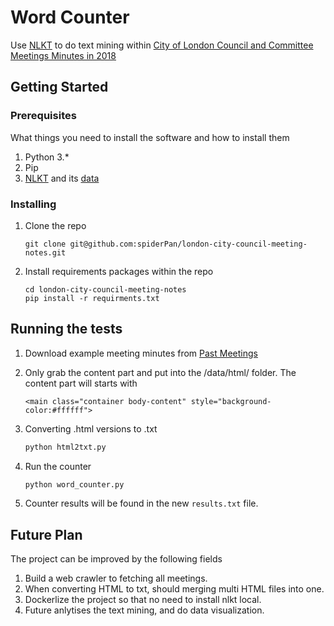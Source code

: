 # Word Counter

Use [NLKT](https://www.nltk.org/) to do text mining within
[City of London Council and Committee Meetings Minutes in 2018](https://pub-london.escribemeetings.com/MeetingsContent?MeetingViewId=1)

## Getting Started


### Prerequisites

What things you need to install the software and how to install them
1. Python 3.*
2. Pip
3. [NLKT](https://www.nltk.org/install.html) and its [data](https://www.nltk.org/data.html)

### Installing

1. Clone the repo
    ```
    git clone git@github.com:spiderPan/london-city-council-meeting-notes.git
    ```
2. Install requirements packages within the repo
    ```
    cd london-city-council-meeting-notes
    pip install -r requirments.txt
    ```

## Running the tests
1. Download example meeting minutes from [Past Meetings](https://pub-london.escribemeetings.com/MeetingsContent?MeetingViewId=1&Expanded=Council)

2. Only grab the content part and put into the /data/html/ folder. The content part will starts with
    ```
    <main class="container body-content" style="background-color:#ffffff">
    ```        
3. Converting .html versions to .txt
    ```bash
    python html2txt.py
    ```
4. Run the counter
    ```bash
    python word_counter.py
    ```
5. Counter results will be found in the new `results.txt` file.

## Future Plan
The project can be improved by the following fields

1. Build a web crawler to fetching all meetings.
2. When converting HTML to txt, should merging multi HTML files into one.
3. Dockerlize the project so that no need to install nlkt local.
4. Future anlytises the text mining, and do data visualization.